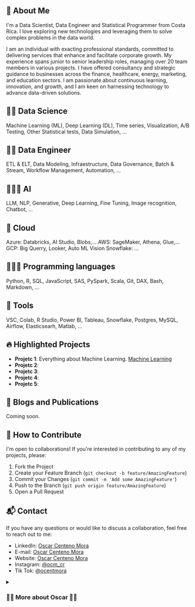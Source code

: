## 🚀 About Me

I'm a Data Scientist, Data Engineer and Statistical Programmer from Costa Rica. 
I love exploring new technologies and leveraging them to solve complex problems in the data world.

I am an individual with exacting professional standards, committed to delivering services that enhance and facilitate corporate growth. 
My experience spans junior to senior leadership roles, managing over 20 team members in various projects. I have offered consultancy and 
strategic guidance to businesses across the finance, healthcare, energy, marketing, and education sectors. I am passionate about continuous
 learning, innovation, and growth, and I am keen on harnessing technology to advance data-driven solutions.

## 🕵️‍♂️ Data Science

Machine Learning (ML), Deep Learning (DL), Time series, Visualization, A/B Testing, Other Statistical tests, Data Simulation, ...

## 👷‍♂️ Data Engineer 

ETL & ELT, Data Modeling, Infraestructure, Data Governance, Batch & Stream, Workflow Management, Automation, ...

## 👨🏽‍💻 AI 

LLM, NLP, Generative, Deep Learning, Fine Tuning, Image recognition, Chatbot, ...

## 💭 Cloud 

Azure: Databricks, AI Studio, Blobs,...
AWS: SageMaker, Athena, Glue,...
GCP: Big Querry, Looker, Auto ML Vision
Snowflake: ...

## 👨🏽‍💻 Programming languages 

Python, R, SQL, JavaScript, SAS, PySpark, Scala, Git, DAX, Bash, Markdown, ...

## 🧰 Tools

VSC, Colab, R Studio, Power BI, Tableau, Snowflake, Postgres, MySQL, Airflow, Elasticsearh, Matlab, ...

## 🔥 Highlighted Projects

- **Projetc 1**: Everything about Machine Learning. [Machine Learning](https://github.com/OskyRosky/MachineLearning)
- **Projetc 2**:
- **Projetc 3**:
- **Projetc 4**:
- **Projetc 5**:


## 📝 Blogs and Publications

Coming soon.

## 🤝 How to Contribute

I'm open to collaborations! If you're interested in contributing to any of my projects, please:
1. Fork the Project
2. Create your Feature Branch (`git checkout -b feature/AmazingFeature`)
3. Commit your Changes (`git commit -m 'Add some AmazingFeature'`)
4. Push to the Branch (`git push origin feature/AmazingFeature`)
5. Open a Pull Request

## 📬 Contact
If you have any questions or would like to discuss a collaboration, feel free to reach out to me:
- LinkedIn: [Oscar Centeno Mora](https://www.linkedin.com/in/oscar-centeno-mora/)
- E-mail: [Oscar Centeno Mora](oscar.centeno.mora@gmail.com)
- Website: [Oscar Centeno Mora](oskyrosky.github.io)
- Instagram: [@ocm_cr](https://instagram.com/ocm_cr)
- Tik Tok: [@ocentmora](https://www.tiktok.com/@ocentmora)

<details>
 <summary><h3> 👨‍💻 More about Oscar 👨‍💻</h3></summary>
  
   I started my coding journey as a naive computer science student with a passion to learn everything I could about this programming world - code, unix, linux, Python, R, SQL, theory, etc. Nowadays, I'm a Data Scientist, Data Engineer and Statistical Programmer. You can see in detail more about scrolling down.
   
<h1 align="center">Hi 👋, I'm Oscar Centeno Mora</h1>
<h3 align="center">A passionate Data Scientist - Data Engineer - Statistical Programmer from Costa Rica</h3>

<p align="left"> <img src="https://komarev.com/ghpvc/?username=oskyrosky&label=Profile%20views&color=0e75b6&style=flat" alt="oskyrosky" /> </p>

<p align="left"> <a href="https://github.com/ryo-ma/github-profile-trophy"><img src="https://github-profile-trophy.vercel.app/?username=oskyrosky" alt="oskyrosky" /></a> </p>

<p align="left"> <a href="https://twitter.com/" target="blank"><img src="https://img.shields.io/twitter/follow/?logo=twitter&style=for-the-badge" alt="" /></a> </p>

<h3 align="left">Connect with me:</h3>
<p align="left">
<a href="https://linkedin.com/in/https://www.linkedin.com/in/oscar-centeno-mora/" target="blank"><img align="center" src="https://raw.githubusercontent.com/rahuldkjain/github-profile-readme-generator/master/src/images/icons/Social/linked-in-alt.svg" alt="https://www.linkedin.com/in/oscar-centeno-mora/" height="30" width="40" /></a>
<a href="https://instagram.com/ocm_cr" target="blank"><img align="center" src="https://raw.githubusercontent.com/rahuldkjain/github-profile-readme-generator/master/src/images/icons/Social/instagram.svg" alt="ocm_cr" height="30" width="40" /></a>
</p>

<h3 align="left">Languages and Tools:</h3>
<p align="left"> <a href="https://www.arduino.cc/" target="_blank" rel="noreferrer"> <img src="https://cdn.worldvectorlogo.com/logos/arduino-1.svg" alt="arduino" width="40" height="40"/> </a> <a href="https://aws.amazon.com" target="_blank" rel="noreferrer"> <img src="https://raw.githubusercontent.com/devicons/devicon/master/icons/amazonwebservices/amazonwebservices-original-wordmark.svg" alt="aws" width="40" height="40"/> </a> <a href="https://azure.microsoft.com/en-in/" target="_blank" rel="noreferrer"> <img src="https://www.vectorlogo.zone/logos/microsoft_azure/microsoft_azure-icon.svg" alt="azure" width="40" height="40"/> </a> <a href="https://www.gnu.org/software/bash/" target="_blank" rel="noreferrer"> <img src="https://www.vectorlogo.zone/logos/gnu_bash/gnu_bash-icon.svg" alt="bash" width="40" height="40"/> </a> <a href="https://cassandra.apache.org/" target="_blank" rel="noreferrer"> <img src="https://www.vectorlogo.zone/logos/apache_cassandra/apache_cassandra-icon.svg" alt="cassandra" width="40" height="40"/> </a> <a href="https://www.docker.com/" target="_blank" rel="noreferrer"> <img src="https://raw.githubusercontent.com/devicons/devicon/master/icons/docker/docker-original-wordmark.svg" alt="docker" width="40" height="40"/> </a> <a href="https://www.elastic.co" target="_blank" rel="noreferrer"> <img src="https://www.vectorlogo.zone/logos/elastic/elastic-icon.svg" alt="elasticsearch" width="40" height="40"/> </a> <a href="https://cloud.google.com" target="_blank" rel="noreferrer"> <img src="https://www.vectorlogo.zone/logos/google_cloud/google_cloud-icon.svg" alt="gcp" width="40" height="40"/> </a> <a href="https://git-scm.com/" target="_blank" rel="noreferrer"> <img src="https://www.vectorlogo.zone/logos/git-scm/git-scm-icon.svg" alt="git" width="40" height="40"/> </a> <a href="https://hadoop.apache.org/" target="_blank" rel="noreferrer"> <img src="https://www.vectorlogo.zone/logos/apache_hadoop/apache_hadoop-icon.svg" alt="hadoop" width="40" height="40"/> </a> <a href="https://ifttt.com/" target="_blank" rel="noreferrer"> <img src="https://www.vectorlogo.zone/logos/ifttt/ifttt-ar21.svg" alt="ifttt" width="40" height="40"/> </a> <a href="https://www.jenkins.io" target="_blank" rel="noreferrer"> <img src="https://www.vectorlogo.zone/logos/jenkins/jenkins-icon.svg" alt="jenkins" width="40" height="40"/> </a> <a href="https://kafka.apache.org/" target="_blank" rel="noreferrer"> <img src="https://www.vectorlogo.zone/logos/apache_kafka/apache_kafka-icon.svg" alt="kafka" width="40" height="40"/> </a> <a href="https://www.elastic.co/kibana" target="_blank" rel="noreferrer"> <img src="https://www.vectorlogo.zone/logos/elasticco_kibana/elasticco_kibana-icon.svg" alt="kibana" width="40" height="40"/> </a> <a href="https://kubernetes.io" target="_blank" rel="noreferrer"> <img src="https://www.vectorlogo.zone/logos/kubernetes/kubernetes-icon.svg" alt="kubernetes" width="40" height="40"/> </a> <a href="https://www.linux.org/" target="_blank" rel="noreferrer"> <img src="https://raw.githubusercontent.com/devicons/devicon/master/icons/linux/linux-original.svg" alt="linux" width="40" height="40"/> </a> <a href="https://mariadb.org/" target="_blank" rel="noreferrer"> <img src="https://www.vectorlogo.zone/logos/mariadb/mariadb-icon.svg" alt="mariadb" width="40" height="40"/> </a> <a href="https://www.mathworks.com/" target="_blank" rel="noreferrer"> <img src="https://upload.wikimedia.org/wikipedia/commons/2/21/Matlab_Logo.png" alt="matlab" width="40" height="40"/> </a> <a href="https://www.mongodb.com/" target="_blank" rel="noreferrer"> <img src="https://raw.githubusercontent.com/devicons/devicon/master/icons/mongodb/mongodb-original-wordmark.svg" alt="mongodb" width="40" height="40"/> </a> <a href="https://www.microsoft.com/en-us/sql-server" target="_blank" rel="noreferrer"> <img src="https://www.svgrepo.com/show/303229/microsoft-sql-server-logo.svg" alt="mssql" width="40" height="40"/> </a> <a href="https://www.mysql.com/" target="_blank" rel="noreferrer"> <img src="https://raw.githubusercontent.com/devicons/devicon/master/icons/mysql/mysql-original-wordmark.svg" alt="mysql" width="40" height="40"/> </a> <a href="https://opencv.org/" target="_blank" rel="noreferrer"> <img src="https://www.vectorlogo.zone/logos/opencv/opencv-icon.svg" alt="opencv" width="40" height="40"/> </a> <a href="https://www.oracle.com/" target="_blank" rel="noreferrer"> <img src="https://raw.githubusercontent.com/devicons/devicon/master/icons/oracle/oracle-original.svg" alt="oracle" width="40" height="40"/> </a> <a href="https://pandas.pydata.org/" target="_blank" rel="noreferrer"> <img src="https://raw.githubusercontent.com/devicons/devicon/2ae2a900d2f041da66e950e4d48052658d850630/icons/pandas/pandas-original.svg" alt="pandas" width="40" height="40"/> </a> <a href="https://www.python.org" target="_blank" rel="noreferrer"> <img src="https://raw.githubusercontent.com/devicons/devicon/master/icons/python/python-original.svg" alt="python" width="40" height="40"/> </a> <a href="https://pytorch.org/" target="_blank" rel="noreferrer"> <img src="https://www.vectorlogo.zone/logos/pytorch/pytorch-icon.svg" alt="pytorch" width="40" height="40"/> </a> <a href="https://redis.io" target="_blank" rel="noreferrer"> <img src="https://raw.githubusercontent.com/devicons/devicon/master/icons/redis/redis-original-wordmark.svg" alt="redis" width="40" height="40"/> </a> <a href="https://scikit-learn.org/" target="_blank" rel="noreferrer"> <img src="https://upload.wikimedia.org/wikipedia/commons/0/05/Scikit_learn_logo_small.svg" alt="scikit_learn" width="40" height="40"/> </a> <a href="https://seaborn.pydata.org/" target="_blank" rel="noreferrer"> <img src="https://seaborn.pydata.org/_images/logo-mark-lightbg.svg" alt="seaborn" width="40" height="40"/> </a> <a href="https://www.sqlite.org/" target="_blank" rel="noreferrer"> <img src="https://www.vectorlogo.zone/logos/sqlite/sqlite-icon.svg" alt="sqlite" width="40" height="40"/> </a> <a href="https://www.tensorflow.org" target="_blank" rel="noreferrer"> <img src="https://www.vectorlogo.zone/logos/tensorflow/tensorflow-icon.svg" alt="tensorflow" width="40" height="40"/> </a> <a href="https://zapier.com" target="_blank" rel="noreferrer"> <img src="https://www.vectorlogo.zone/logos/zapier/zapier-icon.svg" alt="zapier" width="40" height="40"/> </a> </p>

<p><img align="left" src="https://github-readme-stats.vercel.app/api/top-langs?username=oskyrosky&show_icons=true&locale=en&layout=compact" alt="oskyrosky" /></p>

<p>&nbsp;<img align="center" src="https://github-readme-stats.vercel.app/api?username=oskyrosky&show_icons=true&locale=en" alt="oskyrosky" /></p>

<p><img align="center" src="https://github-readme-streak-stats.herokuapp.com/?user=oskyrosky&" alt="oskyrosky" /></p>

[website]: https://fkcodes.com
